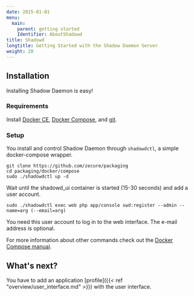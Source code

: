 ```yaml
---
date: 2015-01-01
menu:
  main:
    parent: getting started
    Identifier: AboutShadowd
title: Shadowd
longtitle: Getting Started with the Shadow Daemon Server
weight: 20
---
```


## Installation

Installing Shadow Daemon is easy!

### Requirements

Install [Docker CE](https://docs.docker.com/install/), [Docker Compose](https://docs.docker.com/compose/install/), and [git](https://git-scm.com/).

### Setup

You install and control Shadow Daemon through `shadowdctl`, a simple docker-compose wrapper.

    git clone https://github.com/zecure/packaging
    cd packaging/docker/compose
    sudo ./shadowdctl up -d

Wait until the shadowd_ui container is started (15-30 seconds) and add a user account.

    sudo ./shadowdctl exec web php app/console swd:register --admin --name=arg (--email=arg)

You need this user account to log in to the web interface.
The e-mail address is optional.

For more information about other commands check out the [Docker Compose manual](https://docs.docker.com/compose/).

## What's next?

You have to add an application [profile]({{< ref "overview/user_interface.md" >}}) with the user interface.
